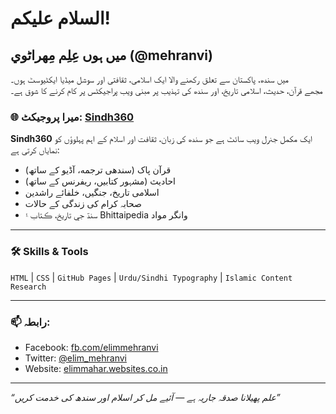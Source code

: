 # السلام علیکم!  
## میں ہوں عِلِم مِهراڻوي (@mehranvi)

میں سندھ، پاکستان سے تعلق رکھنے والا ایک اسلامی، ثقافتی اور سوشل میڈیا ایکٹیوسٹ ہوں۔  
مجھے قرآن، حدیث، اسلامی تاریخ، اور سندھ کی تہذیب پر مبنی ویب پراجیکٹس پر کام کرنے کا شوق ہے۔

### 🌐 میرا پروجیکٹ: [Sindh360](https://mehranvi.github.io/Sindh360)
**Sindh360** ایک مکمل جنرل ویب سائٹ ہے جو سندھ کی زبان، ثقافت اور اسلام کے اہم پہلوؤں کو نمایاں کرتی ہے:

- قرآن پاک (سندھی ترجمه، آڈیو کے ساتھ)
- احادیث (مشہور کتابیں، ریفرنس کے ساتھ)
- اسلامی تاریخ، جنگیں، خلفائے راشدین
- صحابہ کرام کی زندگی کے حالات
- سنڌ جي تاريخ، ڪتاب ۽ Bhittaipedia وانگر مواد

---

### 🛠 Skills & Tools
`HTML` | `CSS` | `GitHub Pages` | `Urdu/Sindhi Typography` | `Islamic Content Research`

---

### 📫 رابطہ:
- Facebook: [fb.com/elimmehranvi](https://facebook.com/share/1BpD3pxQyn/)
- Twitter: [@elim_mehranvi](https://twitter.com/elim_mehranvi)
- Website: [elimmahar.websites.co.in](https://elimmahar.websites.co.in)

---

*“علم پھیلانا صدقہ جاریہ ہے — آئیے مل کر اسلام اور سندھ کی خدمت کریں”* 
